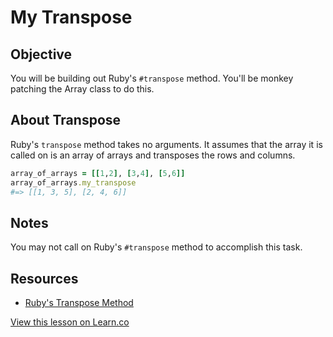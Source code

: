

# My Transpose

## Objective

You will be building out Ruby's `#transpose` method. You'll be monkey patching the Array class to do this.

## About Transpose

Ruby's `transpose` method takes no arguments. It assumes that the array it is called on is an array of arrays and transposes the rows and columns.

```ruby
array_of_arrays = [[1,2], [3,4], [5,6]]
array_of_arrays.my_transpose
#=> [[1, 3, 5], [2, 4, 6]]
```

## Notes

You may not call on Ruby's `#transpose` method to accomplish this task.

## Resources

* [Ruby's Transpose Method](http://ruby-doc.org/core-2.2.0/Array.html#method-i-transpose)

<a href='https://learn.co/lessons/my-transpose' data-visibility='hidden'>View this lesson on Learn.co</a>
